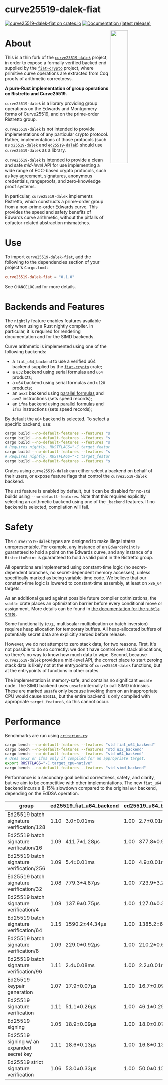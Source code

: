
# curve25519-dalek-fiat

[![curve25519-dalek-fiat on crates.io](https://img.shields.io/crates/v/curve25519-dalek-fiat)](https://crates.io/crates/curve25519-dalek-fiat)
[![Documentation (latest release)](https://docs.rs/curve25519-dalek-fiat/badge.svg)](https://docs.rs/curve25519-dalek-fiat/)

<img
 width="33%"
 align="right"
 src="https://doc.dalek.rs/assets/dalek-logo-clear.png"/>
 
# About

This is a thin fork of the [`curve25519-dalek`][curve25519-dalek] project, in order to expose a formally
verified backed end supplied by the [`fiat-crypto`][fiat crypto] project, where 
primitive curve operations are extracted from Coq proofs of arithmetic correctness.

**A pure-Rust implementation of group operations on Ristretto and Curve25519.**

`curve25519-dalek` is a library providing group operations on the Edwards and
Montgomery forms of Curve25519, and on the prime-order Ristretto group.

`curve25519-dalek` is not intended to provide implementations of any particular
crypto protocol.  Rather, implementations of those protocols (such as
[`x25519-dalek`][x25519-dalek] and [`ed25519-dalek`][ed25519-dalek]) should use
`curve25519-dalek` as a library.

`curve25519-dalek` is intended to provide a clean and safe _mid-level_ API for use
implementing a wide range of ECC-based crypto protocols, such as key agreement,
signatures, anonymous credentials, rangeproofs, and zero-knowledge proof
systems.

In particular, `curve25519-dalek` implements Ristretto, which constructs a
prime-order group from a non-prime-order Edwards curve. This provides the
speed and safety benefits of Edwards curve arithmetic, without the pitfalls of
cofactor-related abstraction mismatches.

# Use

To import `curve25519-dalek-fiat`, add the following to the dependencies section of
your project's `Cargo.toml`:
```toml
curve25519-dalek-fiat = "0.1.0"
```

See `CHANGELOG.md` for more details.

# Backends and Features

The `nightly` feature enables features available only when using a Rust nightly
compiler.  In particular, it is required for rendering documentation and for
the SIMD backends.

Curve arithmetic is implemented using one of the following backends:

* a `fiat_u64_backend` to use a verified u64 backend supplied by the [`fiat-crypto`][fiat crypto] crate;
* a `u32` backend using serial formulas and `u64` products;
* a `u64` backend using serial formulas and `u128` products;
* an `avx2` backend using [parallel formulas][parallel_doc] and `avx2` instructions (sets speed records);
* an `ifma` backend using [parallel formulas][parallel_doc] and `ifma` instructions (sets speed records);

By default the `u64` backend is selected.  To select a specific backend, use:
```sh
cargo build --no-default-features --features "std fiat_u64_backend"
cargo build --no-default-features --features "std u32_backend"
cargo build --no-default-features --features "std u64_backend"
# Requires nightly, RUSTFLAGS="-C target_feature=+avx2" to use avx2
cargo build --no-default-features --features "std simd_backend"
# Requires nightly, RUSTFLAGS="-C target_feature=+avx512ifma" to use ifma
cargo build --no-default-features --features "std simd_backend"
```
Crates using `curve25519-dalek` can either select a backend on behalf of their
users, or expose feature flags that control the `curve25519-dalek` backend.

The `std` feature is enabled by default, but it can be disabled for no-`std`
builds using `--no-default-features`.  Note that this requires explicitly
selecting an arithmetic backend using one of the `_backend` features.
If no backend is selected, compilation will fail.

# Safety

The `curve25519-dalek` types are designed to make illegal states
unrepresentable.  For example, any instance of an `EdwardsPoint` is
guaranteed to hold a point on the Edwards curve, and any instance of a
`RistrettoPoint` is guaranteed to hold a valid point in the Ristretto
group.

All operations are implemented using constant-time logic (no
secret-dependent branches, no secret-dependent memory accesses),
unless specifically marked as being variable-time code.
We believe that our constant-time logic is lowered to constant-time
assembly, at least on `x86_64` targets.

As an additional guard against possible future compiler optimizations,
the `subtle` crate places an optimization barrier before every
conditional move or assignment.  More details can be found in [the
documentation for the `subtle` crate][subtle_doc].

Some functionality (e.g., multiscalar multiplication or batch
inversion) requires heap allocation for temporary buffers.  All
heap-allocated buffers of potentially secret data are explicitly
zeroed before release.

However, we do not attempt to zero stack data, for two reasons.
First, it's not possible to do so correctly: we don't have control
over stack allocations, so there's no way to know how much data to
wipe.  Second, because `curve25519-dalek` provides a mid-level API,
the correct place to start zeroing stack data is likely not at the
entrypoints of `curve25519-dalek` functions, but at the entrypoints of
functions in other crates.

The implementation is memory-safe, and contains no significant
`unsafe` code.  The SIMD backend uses `unsafe` internally to call SIMD
intrinsics.  These are marked `unsafe` only because invoking them on an
inappropriate CPU would cause `SIGILL`, but the entire backend is only
compiled with appropriate `target_feature`s, so this cannot occur.

# Performance

Benchmarks are run using [`criterion.rs`][criterion]:

```sh
cargo bench --no-default-features --features "std fiat_u64_backend"
cargo bench --no-default-features --features "std u32_backend"
cargo bench --no-default-features --features "std u64_backend"
# Uses avx2 or ifma only if compiled for an appropriate target.
export RUSTFLAGS="-C target_cpu=native"
cargo bench --no-default-features --features "std simd_backend"
```

Performance is a secondary goal behind correctness, safety, and
clarity, but we aim to be competitive with other implementations.
The new `fiat_u64` backend incurs a 8-15% slowdown compared to
the original `u64` backend, depending on the EdDSA operation.

| group | ed25519_fiat_u64_backend | ed25519_u64_backend |
| ----- | ------------------------ | ------------------- |
| Ed25519 batch signature verification/128 | 1.10&nbsp;&nbsp;&nbsp;3.0±0.01ms | 1.00&nbsp;&nbsp;&nbsp;2.7±0.01ms |
| Ed25519 batch signature verification/16  | 1.09&nbsp;&nbsp;&nbsp;411.7±1.28µs | 1.00&nbsp;&nbsp;&nbsp;377.8±0.92µs |
| Ed25519 batch signature verification/256 | 1.09&nbsp;&nbsp;&nbsp;5.4±0.01ms | 1.00&nbsp;&nbsp;&nbsp;4.9±0.01ms |
| Ed25519 batch signature verification/32  | 1.08&nbsp;&nbsp;&nbsp;779.3±4.87µs | 1.00&nbsp;&nbsp;&nbsp;723.9±3.21µs |
| Ed25519 batch signature verification/4   | 1.09&nbsp;&nbsp;&nbsp;137.9±0.75µs | 1.00&nbsp;&nbsp;&nbsp;127.0±0.30µs |
| Ed25519 batch signature verification/64  | 1.15&nbsp;&nbsp;&nbsp;1590.2±44.34µs | 1.00&nbsp;&nbsp;&nbsp;1385.2±6.80µs |
| Ed25519 batch signature verification/8   | 1.09&nbsp;&nbsp;&nbsp;229.0±0.92µs | 1.00&nbsp;&nbsp;&nbsp;210.2±0.63µs |
| Ed25519 batch signature verification/96  | 1.11&nbsp;&nbsp;&nbsp;2.4±0.08ms | 1.00&nbsp;&nbsp;&nbsp;2.2±0.01ms |
| Ed25519 keypair generation               | 1.07&nbsp;&nbsp;&nbsp;17.9±0.07µs | 1.00&nbsp;&nbsp;&nbsp;16.7±0.09µs |
| Ed25519 signature verification           | 1.11&nbsp;&nbsp;&nbsp;51.1±0.26µs | 1.00&nbsp;&nbsp;&nbsp;46.1±0.29µs |
| Ed25519 signing                          | 1.05&nbsp;&nbsp;&nbsp;18.9±0.09µs | 1.00&nbsp;&nbsp;&nbsp;18.0±0.07µs |
| Ed25519 signing w/ an expanded secret key| 1.11&nbsp;&nbsp;&nbsp;18.6±0.13µs | 1.00&nbsp;&nbsp;&nbsp;16.8±0.13µs |
| Ed25519 strict signature verification    | 1.06&nbsp;&nbsp;&nbsp;53.0±0.33µs | 1.00&nbsp;&nbsp;&nbsp;50.0±0.15µs |

[curve25519-dalek]: https://github.com/dalek-cryptography/curve25519-dalek
[ed25519-dalek]: https://github.com/dalek-cryptography/ed25519-dalek
[x25519-dalek]: https://github.com/dalek-cryptography/x25519-dalek
[contributing]: https://github.com/dalek-cryptography/curve25519-dalek/blob/master/CONTRIBUTING.md
[docs-external]: https://doc.dalek.rs/curve25519_dalek/
[docs-internal]: https://doc-internal.dalek.rs/curve25519_dalek/
[criterion]: https://github.com/japaric/criterion.rs
[parallel_doc]: https://doc-internal.dalek.rs/curve25519_dalek/backend/vector/avx2/index.html
[subtle_doc]: https://doc.dalek.rs/subtle/
[fiat crypto]: https://github.com/mit-plv/fiat-crypto
